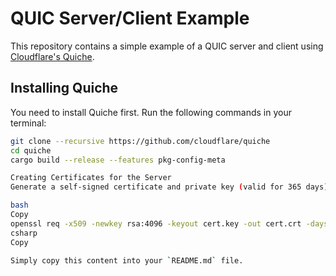 # QUIC Server/Client Example

This repository contains a simple example of a QUIC server and client using [Cloudflare's Quiche](https://github.com/cloudflare/quiche).

## Installing Quiche

You need to install Quiche first. Run the following commands in your terminal:

```bash
git clone --recursive https://github.com/cloudflare/quiche
cd quiche
cargo build --release --features pkg-config-meta

Creating Certificates for the Server
Generate a self-signed certificate and private key (valid for 365 days) by running:

bash
Copy
openssl req -x509 -newkey rsa:4096 -keyout cert.key -out cert.crt -days 365 -nodes
csharp
Copy

Simply copy this content into your `README.md` file.









